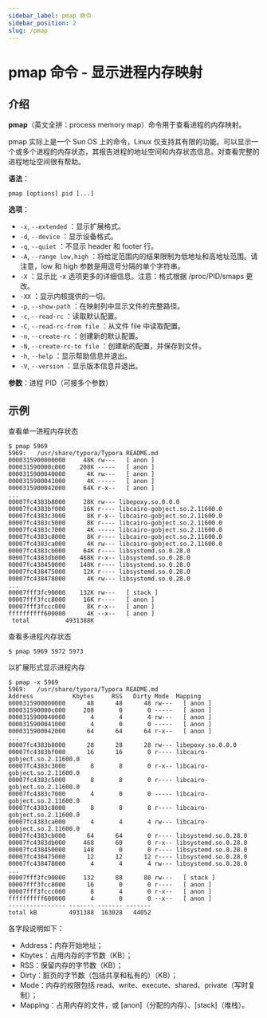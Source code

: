 ```yaml
---
sidebar_label: pmap 命令
sidebar_position: 2
slug: /pmap
---
```


# pmap 命令 - 显示进程内存映射



## 介绍

**pmap**（英文全拼：process memory map）命令用于查看进程的内存映射。

pmap 实际上是一个 Sun OS 上的命令，Linux 仅支持其有限的功能。可以显示一个或多个进程的内存状态，其报告进程的地址空间和内存状态信息。对查看完整的进程地址空间很有帮助。

**语法**：

```shell
pmap [options] pid [...]
```

**选项**：

- `-x`, `--extended` ：显示扩展格式。
- `-d`, `--device` ：显示设备格式。
- `-q`, `--quiet` ：不显示 header 和 footer 行。
- `-A`, `--range low,high` ：将给定范围内的结果限制为低地址和高地址范围。请注意，low 和 high 参数是用逗号分隔的单个字符串。
- `-X` ：显示比 -x 选项更多的详细信息。注意：格式根据 /proc/PID/smaps 更改。
- `-XX` ：显示内核提供的一切。
- `-p`, `--show-path` ：在映射列中显示文件的完整路径。
- `-c`, `--read-rc` ：读取默认配置。
- `-C`, `--read-rc-from file` ：从文件 file 中读取配置。
- `-n`, `--create-rc` ：创建新的默认配置。
- `-N`, `--create-rc-to file` ：创建新的配置，并保存到文件。
- `-h`, `--help` ：显示帮助信息并退出。
- `-V`, `--version` ：显示版本信息并退出。

**参数**：进程 PID（可接多个参数）



## 示例

查看单一进程内存状态

```shell
$ pmap 5969
5969:   /usr/share/typora/Typora README.md
0000315900000000     48K rw---   [ anon ]
000031590000c000    208K -----   [ anon ]
0000315900040000      4K rw---   [ anon ]
0000315900041000      4K -----   [ anon ]
0000315900042000     64K r-x--   [ anon ]
...
00007fc4383b8000     28K rw--- libepoxy.so.0.0.0
00007fc4383bf000     16K r---- libcairo-gobject.so.2.11600.0
00007fc4383c3000      8K r-x-- libcairo-gobject.so.2.11600.0
00007fc4383c5000      8K r---- libcairo-gobject.so.2.11600.0
00007fc4383c7000      4K ----- libcairo-gobject.so.2.11600.0
00007fc4383c8000      8K r---- libcairo-gobject.so.2.11600.0
00007fc4383ca000      4K rw--- libcairo-gobject.so.2.11600.0
00007fc4383cb000     64K r---- libsystemd.so.0.28.0
00007fc4383db000    468K r-x-- libsystemd.so.0.28.0
00007fc438450000    148K r---- libsystemd.so.0.28.0
00007fc438475000     12K r---- libsystemd.so.0.28.0
00007fc438478000      4K rw--- libsystemd.so.0.28.0
...
00007fff3fc90000    132K rw---   [ stack ]
00007fff3fcc8000     16K r----   [ anon ]
00007fff3fccc000      8K r-x--   [ anon ]
ffffffffff600000      4K --x--   [ anon ]
 total          4931388K
```

查看多进程内存状态

```shell
$ pmap 5969 5972 5973
```

以扩展形式显示进程内存

```shell
$ pmap -x 5969
5969:   /usr/share/typora/Typora README.md
Address           Kbytes     RSS   Dirty Mode  Mapping
0000315900000000      48      48      48 rw---   [ anon ]
000031590000c000     208       0       0 -----   [ anon ]
0000315900040000       4       4       4 rw---   [ anon ]
0000315900041000       4       0       0 -----   [ anon ]
0000315900042000      64      64      64 r-x--   [ anon ]
...
00007fc4383b8000      28      28      28 rw--- libepoxy.so.0.0.0
00007fc4383bf000      16      16       0 r---- libcairo-gobject.so.2.11600.0
00007fc4383c3000       8       8       0 r-x-- libcairo-gobject.so.2.11600.0
00007fc4383c5000       8       8       0 r---- libcairo-gobject.so.2.11600.0
00007fc4383c7000       4       0       0 ----- libcairo-gobject.so.2.11600.0
00007fc4383c8000       8       8       8 r---- libcairo-gobject.so.2.11600.0
00007fc4383ca000       4       4       4 rw--- libcairo-gobject.so.2.11600.0
00007fc4383cb000      64      64       0 r---- libsystemd.so.0.28.0
00007fc4383db000     468      60       0 r-x-- libsystemd.so.0.28.0
00007fc438450000     148       0       0 r---- libsystemd.so.0.28.0
00007fc438475000      12      12      12 r---- libsystemd.so.0.28.0
00007fc438478000       4       4       4 rw--- libsystemd.so.0.28.0
...
00007fff3fc90000     132      88      88 rw---   [ stack ]
00007fff3fcc8000      16       0       0 r----   [ anon ]
00007fff3fccc000       8       4       0 r-x--   [ anon ]
ffffffffff600000       4       0       0 --x--   [ anon ]
---------------- ------- ------- ------- 
total kB         4931388  163028   44052
```

各字段说明如下：

- Address：内存开始地址；
- Kbytes：占用内存的字节数（KB）；
- RSS：保留内存的字节数（KB）；
- Dirty：脏页的字节数（包括共享和私有的）（KB）；
- Mode：内存的权限包括 read、write、execute、shared、private（写时复制）；
- Mapping：占用内存的文件，或 [anon]（分配的内存）、[stack]（堆栈）。

